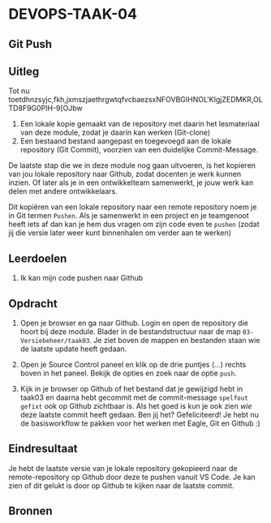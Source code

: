 # DEVOPS-TAAK-04

## Git Push

## Uitleg

Tot nu toetdhnzsyjc,fkh,jxmszjaethrgwtqfvcbaezsxNFOVBGIHNOL'KIgjZEDMKR,OLTD8F9G0PIH-9[OJbw
1. Een lokale kopie gemaakt van de repository met daarin het lesmateriaal van deze module, zodat je daarin kan werken (Git-clone)
2. Een bestaand bestand aangepast en toegevoegd aan de lokale repository (Git Commit), voorzien van een duidelijke Commit-Message.

De laatste stap die we in deze module nog gaan uitvoeren, is het kopieren van jou lokale repository naar Github, zodat docenten je werk kunnen inzien. Of later als je in een ontwikkelteam samenwerkt, je jouw werk kan delen met andere ontwikkelaars.

Dit kopiëren van een lokale repository naar een remote repository noem je in Git termen `Pushen`. Als je samenwerkt in een project en je teamgenoot heeft iets af dan kan je hem dus vragen om zijn code even te `pushen` (zodat jij die versie later weer kunt binnenhalen om verder aan te werken)

## Leerdoelen

1. Ik kan mijn code pushen naar Github

## Opdracht

1. Open je browser en ga naar Github. Login en open de repository die hoort bij deze module. Blader in de bestandstructuur naar de map `03-Versiebeheer/taak03`. Je ziet boven de mappen en bestanden staan wie de laatste update heeft gedaan.
   
2. Open je Source Control paneel en klik op de drie puntjes (...) rechts boven in het paneel. Bekijk de opties en zoek naar de optie `push`.
   
3. Kijk in je browser op Github of het bestand dat je gewijzigd hebt in taak03 en daarna hebt gecommit met de commit-message `spelfout gefixt` ook op Github zichtbaar is. Als het goed is kun je ook zien *wie* deze laatste commit heeft gedaan. Ben jij het? Gefeliciteerd! Je hebt nu de basisworkflow te pakken voor het werken met Eagle, Git en Github :) 

## Eindresultaat

Je hebt de laatste versie van je lokale repository gekopieerd naar de remote-repository op Github door deze te pushen vanuit VS Code. 
Je kan zien of dit gelukt is door op Github te kijken naar de laatste commit.

## Bronnen
